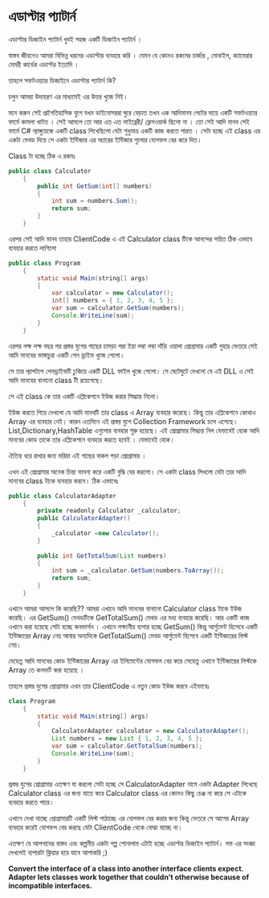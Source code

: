 # এডাপ্টার প্যাটার্ন  

এডাপ্টার ডিজাইন প্যাটার্ন খুবই সহজ একটি ডিজাইন প্যাটার্ন ।

বাস্তব জীবনেও আমরা বিভিন্ন ধরনের এডাপ্টার ব্যবহার করি । যেমন যে কোনও রকমের চার্জার , মোবাইল, ক্যামেরার মেমরী কার্ডের এডাপ্টর ইত্যাদি ।

তাহলে সফটওয়্যার ডিজাইনে এডাপ্টার প্যাটার্ন কি?

চলুন আমরা উদাহরণ এর মাধ্যমেই এর উত্তর খুজে নিই।

মনে করুন সেই প্রাগৈতিহাসিক যুগে যখন ডাইনোসররা ঘুরে বেড়াত তখন এক আদিমানব পেটের দায়ে একটি সফটওয়্যার ফার্মে কামলা খাটত । সেই আমলে তো আর এত এত লাইব্রেরী/ ফ্রেমওয়ার্ক ছিলো না । তো সেই আদি মানব সেই ফার্মে C# ল্যাঙ্গুয়েজে একটি class লিখেছিলো যেটা শুধুমাত্র একটি কাজ করতে পারত । সেটা হচ্ছে এই class এর একটা মেথড  দিয়ে সে একটা ইন্টিজার এর অ্যারের ইন্টিজার গুলোর যোগফল বের করে দিত।

Class টা হচ্ছে ঠিক এ রকমঃ

```java
public class Calculator
    {
        public int GetSum(int[] numbers)
        {
            int sum = numbers.Sum();
            return sum;
        }
    }
```

এরপর সেই আদি মানব তাহার ClientCode এ এই Calculator class টিকে আনন্দের সহিত ঠিক এভাবে ব্যবহার করতে লাগিলো

```java
public class Program
    {
        static void Main(string[] args)
        {
            var calculator = new Calculator();
            int[] numbers = { 1, 2, 3, 4, 5 };
            var sum = calculator.GetSum(numbers);
            Console.WriteLine(sum);
        }
    }
```

এরপর লক্ষ লক্ষ বছর পর প্রস্তর যুগের গাছের চামড়া পরা ইয়া লম্বা লম্বা দাঁড়ি ওয়ালা প্রোগ্রামার একটি গুহার ভেতরে সেই আদি মানবের ভাঙ্গাচুরা একটি পেন ড্রাইভ খুজে পেলো।

সে তার ল্যাপটপে পেনড্রাইভটি ঢুকিয়ে একটি DLL ফাইল খুজে পেলো। সে ঘেটেঘুটে দেখলো যে এই DLL এ সেই আদি মানবের বানানো class টী রয়েগেছে।

সে এই class কে তার একটি এপ্লিকেশনে ইউজ করার সিদ্ধান্ত নিলো।

ইউজ করতে গিয়ে দেখলো যে আদি মানবটি তার class এ Array ব্যবহার করেছে। কিন্তু তার এপ্লিকেশনে কোথাও Array এর ব্যবহার নেই। কারন এতদিনে এই প্রস্তর যুগে Collection Framework চলে এসেছে। List,Dictionary,HashTable এগুলোর ব্যবহার শুরু হয়েছে। এই প্রোগ্রামার সিদ্ধান্ত নিল যেভাবেই হোক আদি মানবের কোড তাকে তার এপ্লিকেশনে ব্যবহার করতে হবেই । যেভাবেই হোক।

ঐতিহ্য ধরে রাখার জন্য মরিয়া এই গাছের বাকল পড়া প্রোগ্রামার ।

এখন এই প্রোগ্রামার অনেক চিন্তা ভাবনা করে একটি বুদ্ধি বের করলো। সে একটা class লিখলো যেটা তার আদি মানবের class টাকে ব্যবহার করবে। ঠিক এভাবেঃ

```java
public class CalculatorAdapter
    {
        private readonly Calculator _calculator;
        public CalculatorAdapter()
        {
            _calculator =new Calculator();
        }
 
        public int GetTotalSum(List numbers)
        {
            int sum = _calculator.GetSum(numbers.ToArray());
            return sum;
        }
    }
```

এখানে আমরা আসলে কি করেছি?? আমরা এখানে আদি মানবের বানানো Calculator class টাকে ইউজ করেছি। এর GetSum() মেথডটিকে GetTotalSum() মেথড এর মধ্য ব্যবহার করেছি। আর একটি কাজ এখানে করা হয়েছে সেটা হচ্ছে কনভার্সন । এখানে লক্ষ্যনীয় ব্যপার হচ্ছে GetSum() কিন্তু আর্গুমেন্ট হিসেবে একটি ইন্টিজারের Array নেয় আবার অন্যদিকে GetTotalSum() মেথড আর্গুমেন্ট হিসেবে একটি ইন্টিজারের লিস্ট নেয়।

যেহেতু আদি মানবের কোড ইন্টিজারের Array এর ইলিমেন্টের যোগফল বের করে সেহেতু এখানে ইন্টিজারের লিস্টকে Array তে কনভার্ট করা হয়েছে ।

তাহলে প্রস্তর যুগের প্রোগ্রামার এখন তার ClientCode এ নতুন কোড ইউজ করবে এইভাবেঃ  

```java
class Program
    {
        static void Main(string[] args)
        {
            CalculatorAdapter calculator = new CalculatorAdapter();
            List numbers = new List { 1, 2, 3, 4, 5 };
            var sum = calculator.GetTotalSum(numbers);
            Console.WriteLine(sum);
        }
    }
```

প্রস্তর যুগের প্রোগ্রামার এতক্ষণ যা করলো সেটা হচ্ছে সে CalculatorAdapter নামে একটা Adapter লিখেছে Calculator class এর জন্য যাতে করে Calculator class এর কোনও কিছু চেঞ্জ না করে সে এটাকে ব্যবহার করতে পারে।

এখানে দেখা যাচ্ছে প্রোগ্রামারটি একটি লিস্ট পাঠাচ্ছে এর যোগফল বের করার জন্য কিন্তু ভেতরে সে আগের Array ব্যবহার করেই যোগফল বের করছে যেটা ClientCode থেকে বোঝা যাচ্ছে না।

এতক্ষণ যে আপনাদের বাস্তব এবং কল্পনীয় একটা গল্প শোনালাম এটাই হচ্ছে এডাপ্টর ডিজাইন প্যাটার্ন। গফ এর সংজ্ঞা দেখলেই ব্যপারটা ক্লিয়ার হয়ে যাবে আশাকরি ;)

**Convert the interface of a class into another interface clients expect. Adapter lets classes work together that couldn’t otherwise because of incompatible interfaces.**
